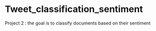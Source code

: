 # Tweet_classification_sentiment
Project 2 : the goal is to classify documents based on their sentiment

